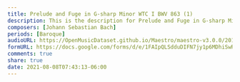 ```yaml
---
title: Prelude and Fuge in G-sharp Minor WTC I BWV 863 (1)
description: This is the description for Prelude and Fuge in G-sharp Minor WTC I BWV 863 by Johann Sebastian Bach
composers: [Johann Sebastian Bach]
periods: [Baroque]
audioURL: https://OpenMusicDataset.github.io/Maestro/maestro-v3.0.0/2011/MIDI-Unprocessed_11_R1_2011_MID--AUDIO_R1-D4_07_Track07_wav.midi
formURL: https://docs.google.com/forms/d/e/1FAIpQLSdduDIFN7jy1p6MDhiSwRrGXA3aoxtV6yMmEqruBFDeyypuMw/viewform
comments: true
share: true
date: 2021-08-08T07:43:13-06:00
---
```

